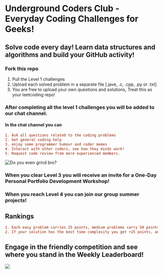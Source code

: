 # Underground Coders Club - Everyday Coding Challenges for Geeks!
## Solve code every day! Learn data structures and algorithms and build your GitHub activity!

### Fork this repo 

1. Pull the Level 1 challenges 
2. Upload each solved problem in a separate file [.jave, .c, .cpp, .py or .txt]
3. You are free to upload your own questions and solutions, Treat this as your leetcoding repo!

### After completing all the level 1 challenges you will be added to our chat channel.

#### In the chat channel you can 
```diff
1. Ask all questions related to the coding problems
2. Get general coding help
3. enjoy some programmer humour and coder memes
4. Interact with other coders, see how they minds work!
5. Request code review from more experienced members.
```

![Do you even grind bro?](https://i.redd.it/sy4ygp2sfp421.jpg)

### When you clear Level 3 you will receive an invite for a One-Day Personal Portfolio Development Workshop!

### When you reach Level 4 you can join our group summer projects!


## Rankings
```diff
1. Each easy problem carries 25 points, medium problems carry 50 points and hard problems carry 100 points.
2. If your solution has the best time complexity you get +25 points, and for best space complexity you get +10 points
```
## Engage in the friendly competition and see where you stand in the Weekly Leaderboard!


![](https://miro.medium.com/max/640/0*J89AvGBqmC5CKVHE.png)
